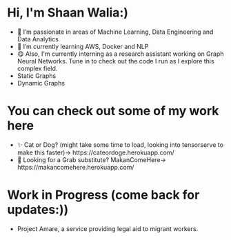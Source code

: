 <h1>Hi, I'm Shaan Walia:)</h1>

- 👀 I’m passionate in areas of Machine Learning, Data Engineering and Data Analytics 
- 🌱 I’m currently learning AWS, Docker and NLP
- 😋 Also, I'm currently interning as a research assistant working on Graph Neural Networks. Tune in to check out the code I run as I explore this complex field. 
- <a>Static Graphs<a>
- <a>Dynamic Graphs<a>

<h1>You can check out some of my work here</h1> 
<ul>
<li>
  ✨ Cat or Dog? (might take some time to load, looking into tensorserve to make this faster)-> https://cateordoge.herokuapp.com/  
</li>
<li>
  🍔 Looking for a Grab substitute? MakanComeHere-> https://makancomehere.herokuapp.com/ 
</li>
</ul>

<h1>Work in Progress (come back for updates:))</h1> 
<ul>
<li>Project Amare, a service providing legal aid to migrant workers. </li>  
</ul>


<!---
mxixqc/mxixqc is a ✨ special ✨ repository because its `README.md` (this file) appears on your GitHub profile.
You can click the Preview link to take a look at your changes.
--->
